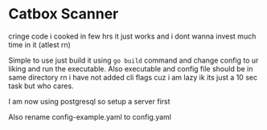 # Catbox Scanner

cringe code i cooked in few hrs it just works and i dont wanna invest much time in it (atlest rn)

Simple to use just build it using `go build` command and change config to ur liking and run the executable. Also executable and config file should be in same directory rn i have not added cli flags cuz i am lazy ik its just a 10 sec task but who cares.

I am now using postgresql so setup a server first

Also rename config-example.yaml to config.yaml